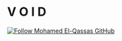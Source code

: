 
# V O I D
[![Follow Mohamed El-Qassas GitHub](https://avatars.githubusercontent.com/u/49816567?s=96&v=4)](https://github.com/melqassas/)


